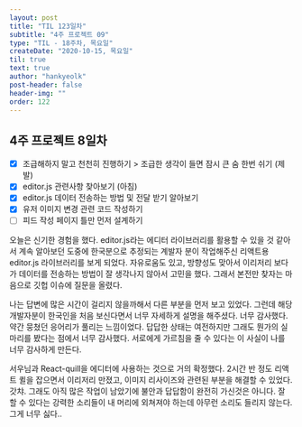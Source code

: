 ```yaml
---
layout: post
title: "TIL 123일차"
subtitle: "4주 프로젝트 09"
type: "TIL - 18주차, 목요일"
createDate: "2020-10-15, 목요일"
til: true
text: true
author: "hankyeolk"
post-header: false
header-img: ""
order: 122
---
```


## 4주 프로젝트 8일차

- [x] 조급해하지 말고 천천히 진행하기 > 조급한 생각이 들면 잠시 큰 숨 한번 쉬기 (제발) <br />
- [x] editor.js 관련사항 찾아보기 (아침) <br />
- [x] editor.js 데이터 전송하는 방법 및 전달 받기 알아보기 <br />
- [x] 유저 이미지 변경 관련 코드 작성하기 <br />
- [ ] 피드 작성 페이지 틀만 먼저 설계하기 <br />

오늘은 신기한 경험을 했다. editor.js라는 에디터 라이브러리를 활용할 수 있을 것 같아서 계속 알아보던 도중에 한국분으로 추정되는 계발자 분이 작업해주신 리액트용 editor.js 라이브러리를 보게 되었다. 자유로움도 있고, 방향성도 맞아서 이리저리 보다가 데이터를 전송하는 방법이 잘 생각나지 않아서 고민을 했다. 그래서 본전만 찾자는 마음으로 깃헙 이슈에 질문을 올렸다. <br />

나는 답변에 많은 시간이 걸리지 않을까해서 다른 부분을 먼저 보고 있었다. 그런데 해당 개발자분이 한국인을 처음 보신다면서 너무 자세하게 설명을 해주셨다. 너무 감사했다. 약간 뭉쳤던 응어리가 풀리는 느낌이었다. 답답한 상태는 여전하지만 그래도 뭔가의 실마리를 봤다는 점에서 너무 감사했다. 서로에게 가르침을 줄 수 있다는 이 사실이 나를 너무 감사하게 만든다. <br />

서우님과 React-quill을 에디터에 사용하는 것으로 거의 확정했다. 2시간 반 정도 리액트 퀼을 잡으면서 이리저리 만졌고, 이미지 리사이즈와 관련된 부분을 해결할 수 있었다. 갓챠. 그래도 아직 많은 작업이 남았기에 불안과 답답함이 완전히 가신것은 아니다. 잘 할 수 있다는 강력한 소리들이 내 머리에 외쳐져야 하는데 아무런 소리도 들리지 않는다. 그게 너무 싫다..
